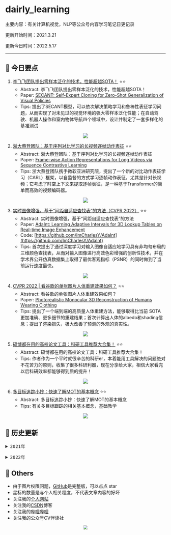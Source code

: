 # dairly_learning
主要内容：有关计算机视觉，NLP等公众号内容学习笔记日更记录

更新开始时间：2021.3.21

更新今日时间：2022.5.17

------



## :paperclip:  今日要点

1. [李飞飞团队提出零样本泛化的技术，性能超越SOTA！](https://mp.weixin.qq.com/s/CdwpToIQJoMwNYyPT5QzwQ)         :star::star:
   - Abstract: 李飞飞团队提出零样本泛化的技术，性能超越SOTA！
   - Paper: [SECANT: Self-Expert Cloning for Zero-Shot Generalization of Visual Policies](https://arxiv.org/abs/2106.09678)
   - Tips: 提出了SECANT模型，可以依次解决策略学习和鲁棒性表征学习问题，从而实现了对未见过的视觉环境的强大零样本泛化性能；在自动驾驶、机器人操作和室内物体导航四个领域中，设计并制定了一套多样化的基准测试

<div align=center><img src="https://mmbiz.qpic.cn/mmbiz_png/UicQ7HgWiaUb2FurX4cbJs64CTiaRvZQORvEOMEmsWJDPPwq2oicOzn5gSmlEGy2Fr2PRGA7LMUQ9YhdXibx3Fp1jQg/640?wx_fmt=png&wxfrom=5&wx_lazy=1&wx_co=1" style='zoom:100%'>
</div>


2. [浙大蔡登团队：基于序列对比学习的长视频逐帧动作表征](https://mp.weixin.qq.com/s/n7bpcKZL_QJbl8RND3144Q)       :star::star:
   - Abstract: 浙大蔡登团队：基于序列对比学习的长视频逐帧动作表征
   - Paper: [Frame-wise Action Representations for Long Videos via Sequence Contrastive Learning](https://arxiv.org/pdf/2203.14957.pdf)
   - Tips: 浙大蔡登团队携手微软亚洲研究院，提出了一个新的对比动作表征学习（CARL）框架，以自监督的方式学习逐帧动作表征，尤其是针对长视频；它考虑了时空上下文来提取逐帧表征，是一种基于Transformer的简单而高效的视频编码器。

<div align=center><img src="https://mmbiz.qpic.cn/mmbiz_png/cNFA8C0uVPsoX5eOX4VUha5cflWbDibYu5C1c2cU7FRjmYDsVUmNdafzhMzvmhoDGyFMkuHdiaQNUzCAfNJicnnZw/640?wx_fmt=png&wxfrom=5&wx_lazy=1&wx_co=1" style='zoom:100%'>
</div>

3. [实时图像增强，基于“间距自适应查找表”的方法（CVPR 2022）](https://mp.weixin.qq.com/s/GPVRPyj5wsePLUh2_6tdxQ)       :star::star:
   - Abstract: 实时图像增强，基于“间距自适应查找表”的方法
   - Paper: [AdaInt: Learning Adaptive Intervals for 3D Lookup Tables on Real-time Image Enhancement](https://arxiv.org/abs/2204.13983)
   - Code: [https://github.com/ImCharlesY/AdaInt](https://github.com/ImCharlesY/AdaInt)
   - Tips: 首次提出了通过深度学习对输入图像自适应地学习具有非均匀布局的三维颜色查找表，从而对输入图像进行高效色彩增强的创新性技术，并在学术界公开仿真数据集上取得了最优客观指标（PSNR）的同时做到了当前运行速度最快。

<div align=center><img src="https://mmbiz.qpic.cn/mmbiz_png/33P2FdAnju8vCRfEib17iashXliaTjvWMXvEw2WLoRrxGBFkKzzu5kibrNYE7tS9Q3cFwTGLe8iaOkiaibT0MYrcYkpEA/640?wx_fmt=png&wxfrom=5&wx_lazy=1&wx_co=1" style='zoom:100%'>
</div>

4. [CVPR 2022 | 看谷歌的单张图片人体重建效果如何？](https://mp.weixin.qq.com/s/p3-GBwElqpjuIq9xNFf10A)       :star::star:
   - Abstract: 看谷歌的单张图片人体重建效果如何？
   - Paper: [Photorealistic Monocular 3D Reconstruction of Humans Wearing Clothing](https://arxiv.org/abs/2204.08906)
   - Tips: 提出了一个端到端的高质量人体重建方法，能够取得比当前 SOTA 更加准确、更多细节的重建结果；首次计算出人体的albedo和shading信息；提出了渲染损失，极大改善了预测的外观的真实性。

<div align=center><img src="https://mmbiz.qpic.cn/mmbiz_jpg/vwMhFCxvECgmFk0TIFSShM9rjulFC0HClYB5q9HibrdUvajZEnKRP3QARfW1D8WhwDYThcGohNnCicj3y74TUJBQ/640?wx_fmt=jpeg&wxfrom=5&wx_lazy=1&wx_co=1" style='zoom:100%'>
</div>

5. [硕博都在用的高校论文工具：科研工具推荐大合集！](https://mp.weixin.qq.com/s/y7ZB0_rwFSqvfMXWk4uJBQ)       :star::star:
   - Abstract: 硕博都在用的高校论文工具：科研工具推荐大合集！
   - Tips: 作者作为一个平时就很辛苦的科研er，本着能用工具解决的问题绝对不花苦力的原则，收集了很多科研利器，现在分享给大家，相信大家看完以后科研效率都能够得到质的提升！ 

<div align=center><img src="https://mmbiz.qpic.cn/sz_mmbiz_jpg/gYUsOT36vfqZSUYOO95jXVcBOkn4iaaOe0wENESNZHnV4wLQNvIbTzQcnzuy575H1urkTd9IZUtj88fyhTKXDnQ/640?wx_fmt=jpeg&wxfrom=5&wx_lazy=1&wx_co=1" style='zoom:100%'>
</div>

6. [多目标追踪小抄：快速了解MOT的基本概念](https://mp.weixin.qq.com/s/uXAe9rNAmsQsvUNBPQ803g)       :star::star:
   - Abstract: 多目标追踪小抄：快速了解MOT的基本概念
   - Tips: 有关多目标跟踪的相关基本概念，基础教学

<div align=center><img src="https://mmbiz.qpic.cn/mmbiz_png/6wQyVOrkRNLicEmR6G42CAUicyNwNFrU9hWoVWZ8QWzibPaYDTFcVqNlyUG0ibjSf6XPVvvraqaOOVkYf1SMlLjuKg/640?wx_fmt=png&wxfrom=5&wx_lazy=1&wx_co=1" style='zoom:100%'>
</div>




## :paperclip:  历史更新

<pre><details><summary>2021年</summary>
<details><summary>3月</summary>
    1. <a href="notes/202103/0321.md" target="_blank">公众号内容拓展学习笔记（2021.3.21）</a>
    2. <a href="notes/202103/0322.md" target="_blank">公众号内容拓展学习笔记（2021.3.22）</a>
    3. <a href="notes/202103/0323.md" target="_blank">公众号内容拓展学习笔记（2021.3.23）</a>
    4. <a href="notes/202103/0324.md" target="_blank">公众号内容拓展学习笔记（2021.3.24）</a>
    5. <a href="notes/202103/0325.md" target="_blank">公众号内容拓展学习笔记（2021.3.25）</a>
    6. <a href="notes/202103/0326.md" target="_blank">公众号内容拓展学习笔记（2021.3.26）</a>
    7. <a href="notes/202103/0327.md" target="_blank">公众号内容拓展学习笔记（2021.3.27）</a>
    8. <a href="notes/202103/0328.md" target="_blank">公众号内容拓展学习笔记（2021.3.28）</a>
    9. <a href="notes/202103/0329.md" target="_blank">公众号内容拓展学习笔记（2021.3.29）</a>
    10. <a href="notes/202103/0330.md" target="_blank">公众号内容拓展学习笔记（2021.3.30）</a>
    11. <a href="notes/202103/0331.md" target="_blank">公众号内容拓展学习笔记（2021.3.31）</a>
</details>
<details><summary>4月</summary>
    1. <a href="notes/202104/0401.md" target="_blank">公众号内容拓展学习笔记（2021.4.1）</a>
    2. <a href="notes/202104/0402.md" target="_blank">公众号内容拓展学习笔记（2021.4.2）</a>
    3. <a href="notes/202104/0403.md" target="_blank">公众号内容拓展学习笔记（2021.4.3）</a>
    4. <a href="notes/202104/0404.md" target="_blank">公众号内容拓展学习笔记（2021.4.4）</a>
    5. <a href="notes/202104/0405.md" target="_blank">公众号内容拓展学习笔记（2021.4.5）</a>
    6. <a href="notes/202104/0406.md" target="_blank">公众号内容拓展学习笔记（2021.4.6）</a>
    7. <a href="notes/202104/0407.md" target="_blank">公众号内容拓展学习笔记（2021.4.7）</a>
    8. <a href="notes/202104/0408.md" target="_blank">公众号内容拓展学习笔记（2021.4.8）</a>
    9. <a href="notes/202104/0409.md" target="_blank">公众号内容拓展学习笔记（2021.4.9）</a>
    10. <a href="notes/202104/0410.md" target="_blank">公众号内容拓展学习笔记（2021.4.10）</a>
    11. <a href="notes/202104/0411.md" target="_blank">公众号内容拓展学习笔记（2021.4.11）</a>
    12. <a href="notes/202104/0412.md" target="_blank">公众号内容拓展学习笔记（2021.4.12）</a>
    13. <a href="notes/202104/0413.md" target="_blank">公众号内容拓展学习笔记（2021.4.13）</a>
    14. <a href="notes/202104/0414.md" target="_blank">公众号内容拓展学习笔记（2021.4.14）</a>
    15. <a href="notes/202104/0415.md" target="_blank">公众号内容拓展学习笔记（2021.4.15）</a>
    16. <a href="notes/202104/0416.md" target="_blank">公众号内容拓展学习笔记（2021.4.16）</a>
    17. <a href="notes/202104/0417.md" target="_blank">公众号内容拓展学习笔记（2021.4.17）</a>
    18. <a href="notes/202104/0418.md" target="_blank">公众号内容拓展学习笔记（2021.4.18）</a>
    19. <a href="notes/202104/0419.md" target="_blank">公众号内容拓展学习笔记（2021.4.19）</a>
    20. <a href="notes/202104/0420.md" target="_blank">公众号内容拓展学习笔记（2021.4.20）</a>
    21. <a href="notes/202104/0421.md" target="_blank">公众号内容拓展学习笔记（2021.4.21）</a>
    22. <a href="notes/202104/0422.md" target="_blank">公众号内容拓展学习笔记（2021.4.22）</a>
    23. <a href="notes/202104/0423.md" target="_blank">公众号内容拓展学习笔记（2021.4.23）</a>
    24. <a href="notes/202104/0424.md" target="_blank">公众号内容拓展学习笔记（2021.4.24）</a>
    25. <a href="notes/202104/0425.md" target="_blank">公众号内容拓展学习笔记（2021.4.25）</a>
    26. <a href="notes/202104/0426.md" target="_blank">公众号内容拓展学习笔记（2021.4.26）</a>
    27. <a href="notes/202104/0427.md" target="_blank">公众号内容拓展学习笔记（2021.4.27）</a>
    28. <a href="notes/202104/0428.md" target="_blank">公众号内容拓展学习笔记（2021.4.28）</a>
    29. <a href="notes/202104/0429.md" target="_blank">公众号内容拓展学习笔记（2021.4.29）</a>
    30. <a href="notes/202104/0430.md" target="_blank">公众号内容拓展学习笔记（2021.4.30）</a>
</details>
<details><summary>5月</summary>
    1. <a href="notes/202105/0501.md" target="_blank">公众号内容拓展学习笔记（2021.5.1）</a>
    2. <a href="notes/202105/0502.md" target="_blank">公众号内容拓展学习笔记（2021.5.2）</a>
    3. <a href="notes/202105/0503.md" target="_blank">公众号内容拓展学习笔记（2021.5.3）</a>
    4. <a href="notes/202105/0504.md" target="_blank">公众号内容拓展学习笔记（2021.5.4）</a>
    5. <a href="notes/202105/0505.md" target="_blank">公众号内容拓展学习笔记（2021.5.5）</a>
    6. <a href="notes/202105/0506.md" target="_blank">公众号内容拓展学习笔记（2021.5.6）</a>
    7. <a href="notes/202105/0507.md" target="_blank">公众号内容拓展学习笔记（2021.5.7）</a>
    8. <a href="notes/202105/0508.md" target="_blank">公众号内容拓展学习笔记（2021.5.8）</a>
    9. <a href="notes/202105/0509.md" target="_blank">公众号内容拓展学习笔记（2021.5.9）</a>
    10. <a href="notes/202105/05010.md" target="_blank">公众号内容拓展学习笔记（2021.5.10）</a>
    11. <a href="notes/202105/05011.md" target="_blank">公众号内容拓展学习笔记（2021.5.11）</a>
    12. <a href="notes/202105/05012.md" target="_blank">公众号内容拓展学习笔记（2021.5.12）</a>
    13. <a href="notes/202105/05013.md" target="_blank">公众号内容拓展学习笔记（2021.5.13）</a>
    14. <a href="notes/202105/05014.md" target="_blank">公众号内容拓展学习笔记（2021.5.14）</a>
    15. <a href="notes/202105/05015.md" target="_blank">公众号内容拓展学习笔记（2021.5.15）</a>
    16. <a href="notes/202105/05016.md" target="_blank">公众号内容拓展学习笔记（2021.5.16）</a>
    17. <a href="notes/202105/05027.md" target="_blank">公众号内容拓展学习笔记（2021.5.27）</a>
</details>
<details><summary>9月</summary>
    1. <a href="notes/202109/0930.md" target="_blank">公众号内容拓展学习笔记（2021.9.30）</a>
</details>
<details><summary>10月</summary>
    1. <a href="notes/202110/1001.md" target="_blank">公众号内容拓展学习笔记（2021.10.1）</a>
    2. <a href="notes/202110/1002.md" target="_blank">公众号内容拓展学习笔记（2021.10.2）</a>
    3. <a href="notes/202110/1003.md" target="_blank">公众号内容拓展学习笔记（2021.10.3）</a>
    4. <a href="notes/202110/1004.md" target="_blank">公众号内容拓展学习笔记（2021.10.4）</a>
    5. <a href="notes/202110/1006.md" target="_blank">公众号内容拓展学习笔记（2021.10.6）</a>
    6. <a href="notes/202110/1008.md" target="_blank">公众号内容拓展学习笔记（2021.10.8）</a>
    7. <a href="notes/202110/1016.md" target="_blank">公众号内容拓展学习笔记（2021.10.16）</a>
    8. <a href="notes/202110/1018.md" target="_blank">公众号内容拓展学习笔记（2021.10.18）</a>
</details>
</pre>
<pre><details><summary>2022年</summary>
<details><summary>1月</summary>
    1. <a href="notes/202201/0120.md" target="_blank">公众号内容拓展学习笔记（2022.1.20）</a>
</details>
<details><summary>2月</summary>
    1. <a href="notes/202202/0225.md" target="_blank">公众号内容拓展学习笔记（2022.2.25）</a>
    2. <a href="notes/202202/0226.md" target="_blank">公众号内容拓展学习笔记（2022.2.26）</a>
    3. <a href="notes/202202/0227.md" target="_blank">公众号内容拓展学习笔记（2022.2.27）</a>
    4. <a href="notes/202202/0228.md" target="_blank">公众号内容拓展学习笔记（2022.2.28）</a>
</details>
<details><summary>3月</summary>
    1. <a href="notes/202203/0301.md" target="_blank">公众号内容拓展学习笔记（2022.3.1）</a>
    2. <a href="notes/202203/0302.md" target="_blank">公众号内容拓展学习笔记（2022.3.2）</a>
    3. <a href="notes/202203/0303.md" target="_blank">公众号内容拓展学习笔记（2022.3.3）</a>
    4. <a href="notes/202203/0304.md" target="_blank">公众号内容拓展学习笔记（2022.3.4）</a>
    5. <a href="notes/202203/0305.md" target="_blank">公众号内容拓展学习笔记（2022.3.5）</a>
    6. <a href="notes/202203/0306.md" target="_blank">公众号内容拓展学习笔记（2022.3.6）</a>
    7. <a href="notes/202203/0307.md" target="_blank">公众号内容拓展学习笔记（2022.3.7）</a>
    8. <a href="notes/202203/0308.md" target="_blank">公众号内容拓展学习笔记（2022.3.8）</a>
    9. <a href="notes/202203/0309.md" target="_blank">公众号内容拓展学习笔记（2022.3.9）</a>
    10. <a href="notes/202203/0310.md" target="_blank">公众号内容拓展学习笔记（2022.3.10）</a>
    11. <a href="notes/202203/0311.md" target="_blank">公众号内容拓展学习笔记（2022.3.11）</a>
    12. <a href="notes/202203/0312.md" target="_blank">公众号内容拓展学习笔记（2022.3.12）</a>
    13. <a href="notes/202203/0313.md" target="_blank">公众号内容拓展学习笔记（2022.3.13）</a>
    14. <a href="notes/202203/0314.md" target="_blank">公众号内容拓展学习笔记（2022.3.14）</a>
    15. <a href="notes/202203/0316.md" target="_blank">公众号内容拓展学习笔记（2022.3.16）</a>
    16. <a href="notes/202203/0317.md" target="_blank">公众号内容拓展学习笔记（2022.3.17）</a>
    17. <a href="notes/202203/0330.md" target="_blank">公众号内容拓展学习笔记（2022.3.30）</a>
</details>
<details><summary>4月</summary>
    1. <a href="notes/202204/0402.md" target="_blank">公众号内容拓展学习笔记（2022.4.2）</a>
    2. <a href="notes/202204/0414.md" target="_blank">公众号内容拓展学习笔记（2022.4.14）</a>
</details>
<details><summary>5月</summary>
    1. <a href="notes/202205/0505.md" target="_blank">公众号内容拓展学习笔记（2022.5.5）</a>
    2. <a href="notes/202205/0507.md" target="_blank">公众号内容拓展学习笔记（2022.5.7）</a>
    3. <a href="notes/202205/0509.md" target="_blank">公众号内容拓展学习笔记（2022.5.9）</a>
    4. <a href="notes/202205/0510.md" target="_blank">公众号内容拓展学习笔记（2022.5.10）</a>
    5. <a href="notes/202205/0511.md" target="_blank">公众号内容拓展学习笔记（2022.5.11）</a>
    6. <a href="notes/202205/0517.md" target="_blank">公众号内容拓展学习笔记（2022.5.17）</a>
</details>
</pre>




## :paperclip:  Others

- 由于图片权限问题，[GitHub](https://github.com/xiaoxuebajie/dairly_learning)是完整版，可以点点 star
- 星标的数量是与个人相关程度，不代表文章内容的好坏
- 关注我的[个人网站](http://www.cvbds.cn/)
- 关注我的[CSDN](https://blog.csdn.net/xiaoxuebajie)博客
- 关注我的[哔哩哔哩](https://space.bilibili.com/424394389)
- 关注我的公众号CV伴读社

<div align=center><img src="https://img-blog.csdnimg.cn/202005031406335.jpg" style='zoom:80%'>
</div>